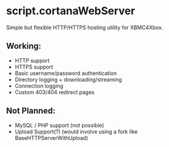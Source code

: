 # script.cortanaWebServer
Simple but flexible HTTP/HTTPS hosting utility for XBMC4Xbox. 

## Working:
- HTTP support
- HTTPS support
- Basic username/password authentication
- Directory logging + downloading/streaming
- Connection logging
- Custom 403/404 redirect pages

## Not Planned:
- MySQL / PHP support (not possible)
- Upload Support(?) (would involve using a fork like BaseHTTPServerWithUpload)
